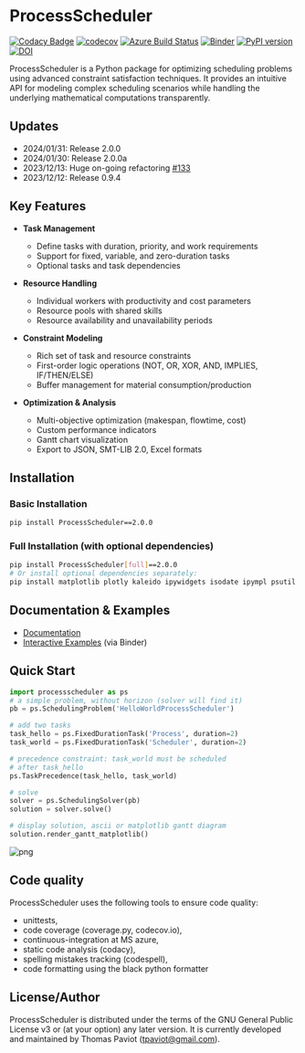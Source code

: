 # ProcessScheduler

[![Codacy Badge](https://app.codacy.com/project/badge/Grade/7221205f866145bfa4f18c08bd96e71f)](https://www.codacy.com/gh/tpaviot/ProcessScheduler/dashboard?utm_source=github.com&amp;utm_medium=referral&amp;utm_content=tpaviot/ProcessScheduler&amp;utm_campaign=Badge_Grade)
[![codecov](https://codecov.io/gh/tpaviot/ProcessScheduler/branch/master/graph/badge.svg?token=9HI1FPJUDL)](https://codecov.io/gh/tpaviot/ProcessScheduler)
[![Azure Build Status](https://dev.azure.com/tpaviot/ProcessScheduler/_apis/build/status/tpaviot.ProcessScheduler?branchName=master)](https://dev.azure.com/tpaviot/ProcessScheduler/_build?definitionId=9)
[![Binder](https://mybinder.org/badge_logo.svg)](https://mybinder.org/v2/gh/tpaviot/ProcessScheduler/HEAD?filepath=examples-notebooks)
[![PyPI version](https://badge.fury.io/py/ProcessScheduler.svg)](https://badge.fury.io/py/ProcessScheduler)
[![DOI](https://zenodo.org/badge/DOI/10.5281/zenodo.4480745.svg)](https://doi.org/10.5281/zenodo.4480745)

ProcessScheduler is a Python package for optimizing scheduling problems using advanced constraint satisfaction techniques. It provides an intuitive API for modeling complex scheduling scenarios while handling the underlying mathematical computations transparently.

## Updates

-   2024/01/31: Release 2.0.0
-   2024/01/30: Release 2.0.0a
-   2023/12/13: Huge on-going refactoring [#133](https://github.com/tpaviot/ProcessScheduler/issues/133)
-   2023/12/12: Release 0.9.4

## Key Features

- **Task Management**
  - Define tasks with duration, priority, and work requirements
  - Support for fixed, variable, and zero-duration tasks
  - Optional tasks and task dependencies

- **Resource Handling**
  - Individual workers with productivity and cost parameters
  - Resource pools with shared skills
  - Resource availability and unavailability periods

- **Constraint Modeling**
  - Rich set of task and resource constraints
  - First-order logic operations (NOT, OR, XOR, AND, IMPLIES, IF/THEN/ELSE)
  - Buffer management for material consumption/production

- **Optimization & Analysis**
  - Multi-objective optimization (makespan, flowtime, cost)
  - Custom performance indicators
  - Gantt chart visualization
  - Export to JSON, SMT-LIB 2.0, Excel formats

## Installation

### Basic Installation
```bash
pip install ProcessScheduler==2.0.0
```

### Full Installation (with optional dependencies)
```bash
pip install ProcessScheduler[full]==2.0.0
# Or install optional dependencies separately:
pip install matplotlib plotly kaleido ipywidgets isodate ipympl psutil XlsxWriter
```

## Documentation & Examples

- [Documentation](https://processscheduler.github.io/)
- [Interactive Examples](https://mybinder.org/v2/gh/tpaviot/ProcessScheduler/HEAD?filepath=examples-notebooks) (via Binder)


## Quick Start

```python
import processscheduler as ps
# a simple problem, without horizon (solver will find it)
pb = ps.SchedulingProblem('HelloWorldProcessScheduler')

# add two tasks
task_hello = ps.FixedDurationTask('Process', duration=2)
task_world = ps.FixedDurationTask('Scheduler', duration=2)

# precedence constraint: task_world must be scheduled
# after task_hello
ps.TaskPrecedence(task_hello, task_world)

# solve
solver = ps.SchedulingSolver(pb)
solution = solver.solve()

# display solution, ascii or matplotlib gantt diagram
solution.render_gantt_matplotlib()
```

![png](examples-notebooks/pics/hello_world_gantt.svg)

## Code quality

ProcessScheduler uses the following tools to ensure code quality:

-   unittests,
-   code coverage (coverage.py, codecov.io),
-   continuous-integration at MS azure,
-   static code analysis (codacy),
-   spelling mistakes tracking (codespell),
-   code formatting using the black python formatter

## License/Author

ProcessScheduler is distributed under the terms of the GNU General Public License v3 or (at your option) any later version. It is currently developed and maintained by Thomas Paviot (tpaviot@gmail.com).
